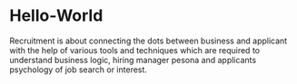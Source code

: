 # Hello-World

Recruitment is about connecting the dots between business and applicant with the help of various tools and techniques which are required to understand business logic, hiring manager pesona and applicants psychology of job search or interest.

